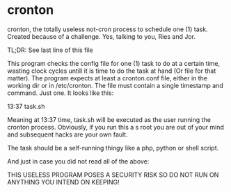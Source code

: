# cronton
cronton, the totally useless not-cron process to schedule one (1) task.
Created because of a challenge. Yes, talking to you, Ries and Jor.

TL;DR: See last line of this file

This program checks the config file for one (1) task to do at a certain time,
wasting clock cycles untill it is time to do the task at hand (Or file for that matter).
The program expects at least a cronton.conf file, either in the working dir or in
/etc/cronton. The file must contain a single timestamp and command. Just one.
It looks like this:

13:37 task.sh

Meaning at 13:37 time, task.sh will be executed as the user running the cronton process.
Obviously, if you run this a s root you are out of your mind and subsequent hacks are your own fault.

The task should be a self-running thingy like a php, python or shell script.

And just in case you did not read all of the above:

THIS USELESS PROGRAM POSES A SECURITY RISK SO DO NOT RUN ON ANYTHING YOU INTEND ON KEEPING!



